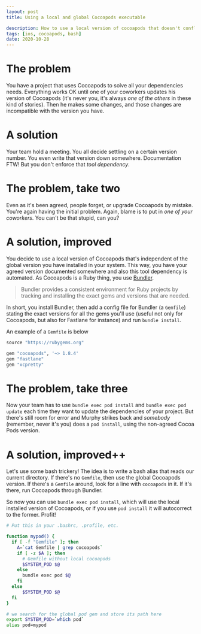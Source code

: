 ```yaml
---
layout: post
title: Using a local and global Cocoapods executable

description: How to use a local version of cocoapods that doesn't conflict with your global version 
tags: [ios, cocoapods, bash]
date: 2020-10-28
---
```


# The problem

You have a project that uses Cocoapods to solve all your dependencies needs. Everything works OK until one of your coworkers updates his version of Cocoapods (it's never you, it's always _one of the others_ in these kind of stories). Then he makes some changes, and those changes are incompatible with the version you have.

# A solution

Your team hold a meeting. You all decide settling on a certain version number. You even write that version down somewhere. Documentation FTW! But you don't enforce that _tool dependency_.

# The problem, take two

Even as it's been agreed, people forget, or upgrade Cocoapods by mistake. You're again having the initial problem. Again, blame is to put in _one of your coworkers_. You can't be that stupid, can you?

# A solution, improved

You decide to use a local version of Cocoapods that's independent of the global version you have installed in your system. This way, you have your agreed version documented somewhere and also this tool dependency is automated. As Cocoapods is a Ruby thing, you use [Bundler](https://bundler.io/).

> Bundler provides a consistent environment for Ruby projects by tracking and installing the exact gems and versions that are needed. 

In short, you install Bundler, then add a config file for Bundler (a `Gemfile`) stating the exact versions for all the gems you'll use (useful not only for Cocoapods, but also for Fastlane for instance) and run `bundle install`.

An example of a `Gemfile` is below

```ruby
source "https://rubygems.org"

gem "cocoapods", '~> 1.8.4'
gem "fastlane"
gem "xcpretty"

```

# The problem, take three

Now your team has to use `bundle exec pod install` and `bundle exec pod update` each time they want to update the dependencies of your project. But there's still room for error and Murphy strikes back and _somebody_ (remember, never it's you) does a `pod install`, using the non-agreed Cocoa Pods version.


# A solution, improved++

Let's use some bash trickery! The idea is to write a bash alias that reads our current directory. If there's no `Gemfile`, then use the global Cocoapods version. If there's a `Gemfile` around, look for a line with `cocoapods` in it. If it's there, run Cocoapods through Bundler.

So now you can use `bundle exec pod install`, which will use the local installed version of Cocoapods, or if you use `pod install` it will autocorrect to the former. Profit!


```bash
# Put this in your .bashrc, .profile, etc.

function mypod() {
  if [ -f "Gemfile" ]; then
    A=`cat Gemfile | grep cocoapods`
    if [ -z $A ]; then
      # Gemfile without local cocoapods
      $SYSTEM_POD $@
    else
      bundle exec pod $@
    fi
  else
      $SYSTEM_POD $@
  fi
}

# we search for the global pod gem and store its path here
export SYSTEM_POD=`which pod`
alias pod=mypod
```